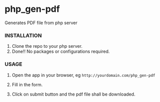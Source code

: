 # php_gen-pdf
Generates PDF file from php server

### INSTALLATION

1. Clone the repo to your php server.
2. Done!! No packages or configurations required.

### USAGE

1. Open the app in your browser, eg `http://yourdomain.com/php_gen-pdf`
    

2. Fill in the form.

3. Click on submit button and the pdf file shall be downloaded. 
